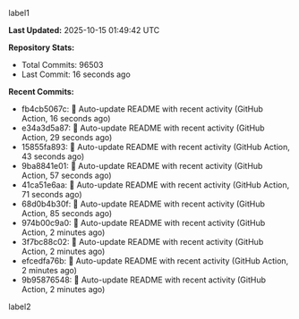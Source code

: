 
label1 
<!-- ACTIVITY_START -->
**Last Updated:** 2025-10-15 01:49:42 UTC

**Repository Stats:**
- Total Commits: 96503
- Last Commit: 16 seconds ago

**Recent Commits:**
- fb4cb5067c: 🤖 Auto-update README with recent activity (GitHub Action, 16 seconds ago)
- e34a3d5a87: 🤖 Auto-update README with recent activity (GitHub Action, 29 seconds ago)
- 15855fa893: 🤖 Auto-update README with recent activity (GitHub Action, 43 seconds ago)
- 9ba8841e01: 🤖 Auto-update README with recent activity (GitHub Action, 57 seconds ago)
- 41ca51e6aa: 🤖 Auto-update README with recent activity (GitHub Action, 71 seconds ago)
- 68d0b4b30f: 🤖 Auto-update README with recent activity (GitHub Action, 85 seconds ago)
- 974b00c9a0: 🤖 Auto-update README with recent activity (GitHub Action, 2 minutes ago)
- 3f7bc88c02: 🤖 Auto-update README with recent activity (GitHub Action, 2 minutes ago)
- efcedfa76b: 🤖 Auto-update README with recent activity (GitHub Action, 2 minutes ago)
- 9b95876548: 🤖 Auto-update README with recent activity (GitHub Action, 2 minutes ago)
<!-- ACTIVITY_END -->

label2
